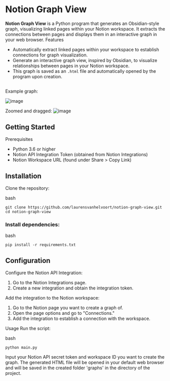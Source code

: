 Notion Graph View
==============
**Notion Graph View** is a Python program that generates an Obsidian-style graph, visualizing linked pages within your Notion workspace. It extracts the connections between pages and displays them in an interactive graph in your web browser.
Features

- Automatically extract linked pages within your workspace to establish connections for graph visualization.
- Generate an interactive graph view, inspired by Obsidian, to visualize relationships between pages in your Notion workspace.
- This graph is saved as an `.html` file and automatically opened by the program upon creation.
##
Example graph:

![image](https://github.com/laurensvanhelvoort/notion-graph-view/assets/74211074/1e37798c-d1c4-4c1d-9049-4aa436d73c36)

Zoomed and dragged:
![image](https://github.com/laurensvanhelvoort/notion-graph-view/assets/74211074/38dfaadb-a1c2-42d2-827b-be0daac615b2)


## Getting Started
Prerequisites

- Python 3.6 or higher
- Notion API Integration Token (obtained from Notion Integrations)
- Notion Workspace URL (found under Share > Copy Link)

## Installation
Clone the repository:

bash

    git clone https://github.com/laurensvanhelvoort/notion-graph-view.git
    cd notion-graph-view

### Install dependencies:

bash

    pip install -r requirements.txt

## Configuration

Configure the Notion API Integration:
1. Go to the Notion Integrations page.
2. Create a new integration and obtain the integration token.

Add the integration to the Notion workspace:
1. Go to the Notion page you want to create a graph of.
2. Open the page options and go to "Connections."
3. Add the integration to establish a connection with the workspace.

Usage
Run the script:

bash

    python main.py
Input your Notion API secret token and workspace ID you want to create the graph.
The generated HTML file will be opened in your default web browser and will be saved in the created folder 'graphs' in the directory of the project.
